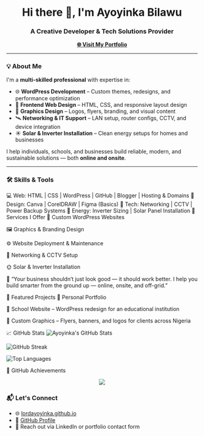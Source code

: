 <h1 align="center">Hi there 👋, I'm Ayoyinka Bilawu</h1> 
<h3 align="center">A Creative Developer & Tech Solutions Provider</h3>

<p align="center">
  <a href="https://lordayoyinka.github.io" target="_blank"><strong>🌐 Visit My Portfolio</strong></a>
</p>

---

### 💡 About Me

I'm a **multi-skilled professional** with expertise in:

- 🌐 **WordPress Development** – Custom themes, redesigns, and performance optimization  
- 🧰 **Frontend Web Design** – HTML, CSS, and responsive layout design  
- 🎨 **Graphics Design** – Logos, flyers, branding, and visual content  
- 🛰️ **Networking & IT Support** – LAN setup, router configs, CCTV, and device integration  
- ☀️ **Solar & Inverter Installation** – Clean energy setups for homes and businesses  

I help individuals, schools, and businesses build reliable, modern, and sustainable solutions — both **online and onsite**.

---

### 🛠️ Skills & Tools


💻 Web:        HTML | CSS | WordPress | GitHub | Blogger | Hosting & Domains
🎨 Design:     Canva | CorelDRAW | Figma (Basics)
🔌 Tech:       Networking | CCTV | Power Backup Systems
🔋 Energy:     Inverter Sizing | Solar Panel Installation
🚀 Services I Offer
🔧 Custom WordPress Websites

🖼️ Graphics & Branding Design

⚙️ Website Deployment & Maintenance

🔐 Networking & CCTV Setup

🌞 Solar & Inverter Installation

💬 “Your business shouldn’t just look good — it should work better. I help you build smarter from the ground up — online, onsite, and off-grid.”

📌 Featured Projects
🔗 Personal Portfolio

🏫 School Website – WordPress redesign for an educational institution

🎨 Custom Graphics – Flyers, banners, and logos for clients across Nigeria

📈 GitHub Stats
![Ayoyinka's GitHub Stats](https://github-readme-stats.vercel.app/api?username=lordayoyinka&show_icons=true&theme=github_dark)

![GitHub Streak](https://github-readme-streak-stats.herokuapp.com/?user=lordayoyinka&theme=github-dark)

![Top Languages](https://github-readme-stats.vercel.app/api/top-langs/?username=lordayoyinka&layout=compact&theme=github_dark)

🌟 GitHub Achievements
<p align="center"> <img src="https://github-profile-trophy.vercel.app/?username=lordayoyinka&theme=darkhub&no-bg=true&margin-w=15" /> </p>

### 📬 Let's Connect

- 🌐 [lordayoyinka.github.io](https://lordayoyinka.github.io)
- 💼 [GitHub Profile](https://github.com/lordayoyinka)
- 📧 Reach out via LinkedIn or portfolio contact form  